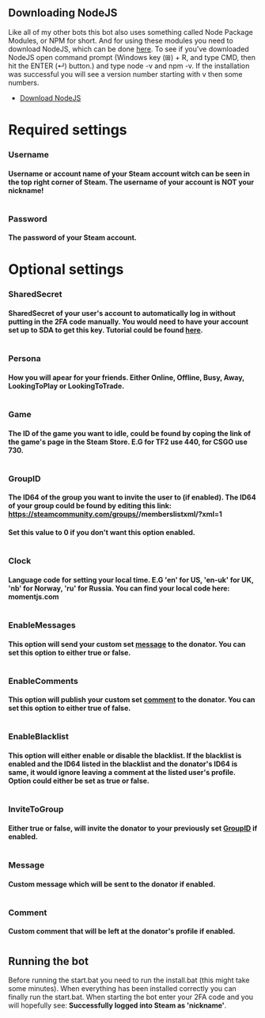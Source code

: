 ## **Downloading NodeJS**
Like all of my other bots this bot also uses something called Node Package Modules, or NPM for short. And for using these modules you need to download NodeJS, which can be done [here](https://nodejs.org/en/download/). To see if you've downloaded NodeJS open command prompt (Windows key (⊞) + R, and type CMD, then hit the ENTER (↵) button.) and type node -v and npm -v. If the installation was successful you will see a version number starting with v then some numbers.
* [Download NodeJS](https://nodejs.org/en/download/)
#
#

# **Required settings**
### Username
#### Username or account name of your Steam account witch can be seen in the top right corner of Steam. The username of your account is **NOT** your nickname!
#
### Password
#### The password of your Steam account.
#
#
# **Optional settings**
### SharedSecret
#### SharedSecret of your user's account to automatically log in without putting in the 2FA code manually. You would need to have your account set up to SDA to get this key. Tutorial could be found [here](https://github.com/SteamTimeIdler/stidler/wiki/Getting-your-%27shared_secret%27-code-for-use-with-Auto-Restarter-on-Mobile-Authentication).
#
### Persona
#### How you will apear for your friends. Either Online, Offline, Busy, Away, LookingToPlay or LookingToTrade.
#
### Game
#### The ID of the game you want to idle, could be found by coping the link of the game's page in the Steam Store. E.G for TF2 use 440, for CSGO use 730.
#
### GroupID
#### The ID64 of the group you want to invite the user to (if enabled). The ID64 of your group could be found by editing this link: https://steamcommunity.com/groups/<GroupName>/memberslistxml/?xml=1
#### Set this value to 0 if you don't want this option enabled.
#	
### Clock
#### Language code for setting your local time. E.G 'en' for US, 'en-uk' for UK, 'nb' for Norway, 'ru' for Russia. You can find your local code here: momentjs.com
#
### EnableMessages
#### This option will send your custom set [message](https://github.com/confernn/auto-accept-donations/wiki/Configuration#message) to the donator. You can set this option to either true or false. 
#
### EnableComments
#### This option will publish your custom set [comment](https://github.com/confernn/auto-accept-donations/wiki/Configuration#comment) to the donator. You can set this option to either true of false. 
#
### EnableBlacklist
#### This option will either enable or disable the blacklist. If the blacklist is enabled and the ID64 listed in the blacklist and the donator's ID64 is same, it would ignore leaving a comment at the listed user's profile. Option could either be set as true or false. 
#
### InviteToGroup
#### Either true or false, will invite the donator to your previously set [GroupID](https://github.com/confernn/auto-accept-donations/wiki/Configuration#groupid) if enabled.
#
### Message
#### Custom message which will be sent to the donator if enabled.
#
### Comment
#### Custom comment that will be left at the donator's profile if enabled.
#
#
## **Running the bot**
Before running the start.bat you need to run the install.bat (this might take some minutes). When everything has been installed correctly you can finally run the start.bat. When starting the bot enter your 2FA code and you will hopefully see: **Successfully logged into Steam as 'nickname'**. 
